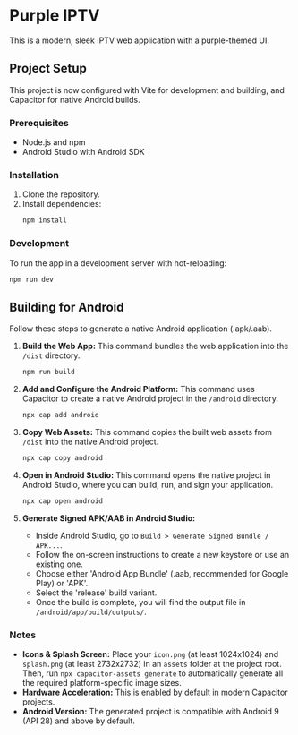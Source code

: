 # Purple IPTV

This is a modern, sleek IPTV web application with a purple-themed UI.

## Project Setup

This project is now configured with Vite for development and building, and Capacitor for native Android builds.

### Prerequisites

- Node.js and npm
- Android Studio with Android SDK

### Installation

1.  Clone the repository.
2.  Install dependencies:
    ```bash
    npm install
    ```

### Development

To run the app in a development server with hot-reloading:
```bash
npm run dev
```

## Building for Android

Follow these steps to generate a native Android application (.apk/.aab).

1.  **Build the Web App:**
    This command bundles the web application into the `/dist` directory.
    ```bash
    npm run build
    ```

2.  **Add and Configure the Android Platform:**
    This command uses Capacitor to create a native Android project in the `/android` directory.
    ```bash
    npx cap add android
    ```

3.  **Copy Web Assets:**
    This command copies the built web assets from `/dist` into the native Android project.
    ```bash
    npx cap copy android
    ```

4.  **Open in Android Studio:**
    This command opens the native project in Android Studio, where you can build, run, and sign your application.
    ```bash
    npx cap open android
    ```
    
5.  **Generate Signed APK/AAB in Android Studio:**
    - Inside Android Studio, go to `Build > Generate Signed Bundle / APK...`.
    - Follow the on-screen instructions to create a new keystore or use an existing one.
    - Choose either 'Android App Bundle' (.aab, recommended for Google Play) or 'APK'.
    - Select the 'release' build variant.
    - Once the build is complete, you will find the output file in `/android/app/build/outputs/`.

### Notes

- **Icons & Splash Screen:** Place your `icon.png` (at least 1024x1024) and `splash.png` (at least 2732x2732) in an `assets` folder at the project root. Then, run `npx capacitor-assets generate` to automatically generate all the required platform-specific image sizes.
- **Hardware Acceleration:** This is enabled by default in modern Capacitor projects.
- **Android Version:** The generated project is compatible with Android 9 (API 28) and above by default.
